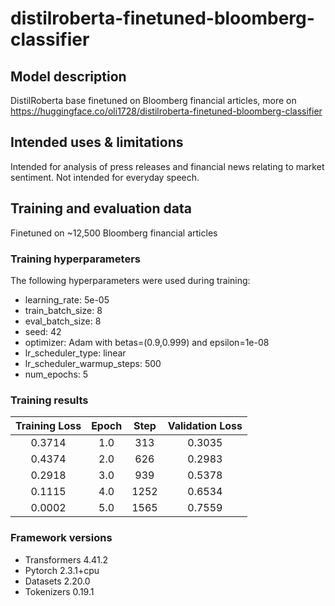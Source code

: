

<!-- This model card has been generated automatically according to the information the Trainer had access to. You
should probably proofread and complete it, then remove this comment. -->

# distilroberta-finetuned-bloomberg-classifier

## Model description

DistilRoberta base finetuned on Bloomberg financial articles, more on https://huggingface.co/oli1728/distilroberta-finetuned-bloomberg-classifier

## Intended uses & limitations

Intended for analysis of press releases and financial news relating to market sentiment. Not intended for everyday speech.

## Training and evaluation data

Finetuned on ~12,500 Bloomberg financial articles

### Training hyperparameters

The following hyperparameters were used during training:
- learning_rate: 5e-05
- train_batch_size: 8
- eval_batch_size: 8
- seed: 42
- optimizer: Adam with betas=(0.9,0.999) and epsilon=1e-08
- lr_scheduler_type: linear
- lr_scheduler_warmup_steps: 500
- num_epochs: 5

### Training results

| Training Loss | Epoch | Step | Validation Loss |
|:-------------:|:-----:|:----:|:---------------:|
| 0.3714        | 1.0   | 313  | 0.3035          |
| 0.4374        | 2.0   | 626  | 0.2983          |
| 0.2918        | 3.0   | 939  | 0.5378          |
| 0.1115        | 4.0   | 1252 | 0.6534          |
| 0.0002        | 5.0   | 1565 | 0.7559          |


### Framework versions

- Transformers 4.41.2
- Pytorch 2.3.1+cpu
- Datasets 2.20.0
- Tokenizers 0.19.1
